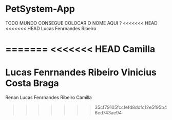 # PetSystem-App
TODO MUNDO CONSEGUE COLOCAR O NOME AQUI ?
<<<<<<< HEAD
<<<<<<< HEAD
Lucas Fenrnandes Ribeiro

=======
<<<<<<< HEAD
Camilla
=======
Lucas Fenrnandes Ribeiro
Vinicius Costa Braga
=======
Renan
Lucas Fenrnandes Ribeiro
Camilla
>>>>>>> 35cf79105fccfefd8ddfc12e5f95b46ed743ae94
